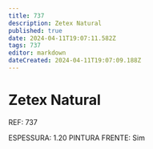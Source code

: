 ```yaml
---
title: 737
description: Zetex Natural
published: true
date: 2024-04-11T19:07:11.582Z
tags: 737
editor: markdown
dateCreated: 2024-04-11T19:07:09.188Z
---
```


# Zetex Natural
REF: 737

ESPESSURA: 1.20
PINTURA FRENTE: Sim